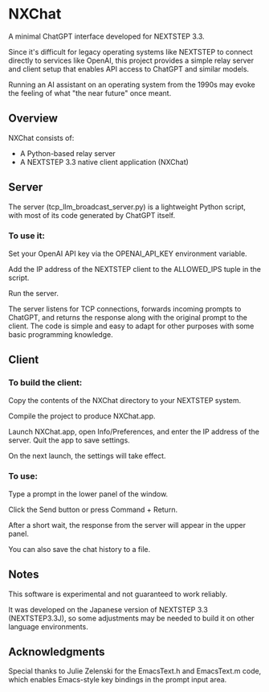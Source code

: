 # NXChat
A minimal ChatGPT interface developed for NEXTSTEP 3.3.

Since it's difficult for legacy operating systems like NEXTSTEP to connect directly to services like OpenAI, this project provides a simple relay server and client setup that enables API access to ChatGPT and similar models.

Running an AI assistant on an operating system from the 1990s may evoke the feeling of what "the near future" once meant.

## Overview
NXChat consists of:
- A Python-based relay server
- A NEXTSTEP 3.3 native client application (NXChat)

## Server
The server (tcp_llm_broadcast_server.py) is a lightweight Python script, with most of its code generated by ChatGPT itself.

### To use it:

Set your OpenAI API key via the OPENAI_API_KEY environment variable.

Add the IP address of the NEXTSTEP client to the ALLOWED_IPS tuple in the script.

Run the server.

The server listens for TCP connections, forwards incoming prompts to ChatGPT, and returns the response along with the original prompt to the client. The code is simple and easy to adapt for other purposes with some basic programming knowledge.

## Client

### To build the client:

Copy the contents of the NXChat directory to your NEXTSTEP system.

Compile the project to produce NXChat.app.

Launch NXChat.app, open Info/Preferences, and enter the IP address of the server. Quit the app to save settings.

On the next launch, the settings will take effect.

### To use:

Type a prompt in the lower panel of the window.

Click the Send button or press Command + Return.

After a short wait, the response from the server will appear in the upper panel.

You can also save the chat history to a file.

## Notes
This software is experimental and not guaranteed to work reliably.

It was developed on the Japanese version of NEXTSTEP 3.3 (NEXTSTEP3.3J), so some adjustments may be needed to build it on other language environments.

## Acknowledgments
Special thanks to Julie Zelenski for the EmacsText.h and EmacsText.m code, which enables Emacs-style key bindings in the prompt input area.

